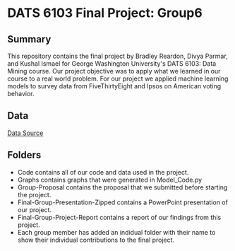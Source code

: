 # DATS 6103 Final Project: Group6

## Summary
This repository contains the final project by Bradley Reardon, Divya Parmar, and Kushal Ismael for George Washington University's DATS 6103: Data Mining course.
Our project objective was to apply what we learned in our course to a real world problem. For our project we applied machine learning models to survey data from FiveThirtyEight and Ipsos on American voting behavior.

## Data
[Data Source](https://github.com/fivethirtyeight/data/tree/master/non-voters)

## Folders
* Code contains all of our code and data used in the project.
* Graphs contains graphs that were generated in Model_Code.py
* Group-Proposal contains the proposal that we submitted before starting the project.
* Final-Group-Presentation-Zipped contains a PowerPoint presentation of our project.
* Final-Group-Project-Report contains a report of our findings from this project.
* Each group member has added an indidual folder with their name to show their individual contributions to the final project.
